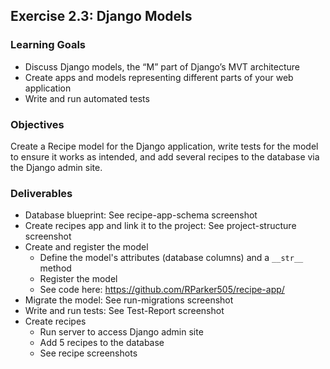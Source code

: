 ## Exercise 2.3: Django Models

### Learning Goals

-	Discuss Django models, the “M” part of Django’s MVT architecture
-	Create apps and models representing different parts of your web application 
-	Write and run automated tests

### Objectives

Create a Recipe model for the Django application, write tests for the model to ensure it works as intended, and add several recipes to the database via the Django admin site.

### Deliverables
- Database blueprint: See recipe-app-schema screenshot
- Create recipes app and link it to the project: See project-structure screenshot
- Create and register the model
  - Define the model's attributes (database columns) and a `__str__` method
  - Register the model
  - See code here: https://github.com/RParker505/recipe-app/
- Migrate the model: See run-migrations screenshot
- Write and run tests: See Test-Report screenshot
- Create recipes
  - Run server to access Django admin site
  - Add 5 recipes to the database
  - See recipe screenshots

